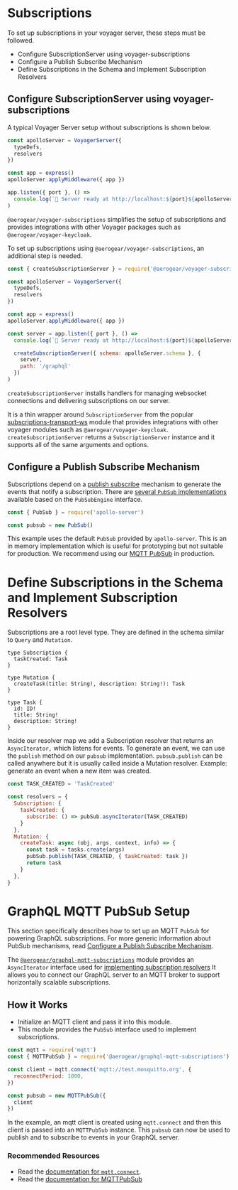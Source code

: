 # Subscriptions

To set up subscriptions in your voyager server, these steps must be followed.

* Configure SubscriptionServer using voyager-subscriptions
* Configure a Publish Subscribe Mechanism
* Define Subscriptions in the Schema and Implement Subscription Resolvers

## Configure SubscriptionServer using voyager-subscriptions

A typical Voyager Server setup without subscriptions is shown below.

```js
const apolloServer = VoyagerServer({
  typeDefs,
  resolvers
})

const app = express()
apolloServer.applyMiddleware({ app })

app.listen({ port }, () =>
  console.log(`🚀 Server ready at http://localhost:${port}${apolloServer.graphqlPath}`)
)
```

`@aerogear/voyager-subscriptions` simplifies the setup of subscriptions and provides integrations with other Voyager packages such as `@aerogear/voyager-keycloak`.

To set up subscriptions using `@aerogear/voyager-subscriptions`, an additional step is needed.

```js
const { createSubscriptionServer } = require('@aerogear/voyager-subscriptions')

const apolloServer = VoyagerServer({
  typeDefs,
  resolvers
})

const app = express()
apolloServer.applyMiddleware({ app })

const server = app.listen({ port }, () =>
  console.log(`🚀 Server ready at http://localhost:${port}${apolloServer.graphqlPath}`)

  createSubscriptionServer({ schema: apolloServer.schema }, {
    server,
    path: '/graphql'
  })
)
```

`createSubscriptionServer` installs handlers for managing websocket connections and delivering subscriptions on our server. 

It is a thin wrapper around `SubscriptionServer` from the popular [subscriptions-transport-ws](https://npm.im/subscriptions-transport-ws) module that provides integrations with other voyager modules such as `@aerogear/voyager-keycloak`. `createSubscriptionServer` returns a `SubscriptionServer` instance and it supports all of the same arguments and options.

## Configure a Publish Subscribe Mechanism

Subscriptions depend on a [publish subscribe](https://en.wikipedia.org/wiki/Publish%E2%80%93subscribe_pattern) mechanism to generate the events that notify a subscription. There are [several `PubSub` implementations](https://www.apollographql.com/docs/apollo-server/features/subscriptions/#pubsub-implementations) available based on the `PubSubEngine` interface.

```js
const { PubSub } = require('apollo-server')

const pubsub = new PubSub()
```

This example uses the default `PubSub` provided by `apollo-server`. This is an in memory implementation which is useful for prototyping but not suitable for production. We recommend using our [MQTT PubSub](npm.im/@aerogear/graphql-mqtt-subscriptions) in production.

# Define Subscriptions in the Schema and Implement Subscription Resolvers

Subscriptions are a root level type. They are defined in the schema similar to `Query` and `Mutation`.

```
type Subscription {
  taskCreated: Task
}

type Mutation {
  createTask(title: String!, description: String!): Task
}

type Task {
  id: ID!
  title: String!
  description: String!
}
```

Inside our resolver map we add a Subscription resolver that returns an `AsyncIterator,` which listens for events.
To generate an event, we can use the `publish` method on our `pubsub` implementation. `pubsub.publish` can be called anywhere but it is usually called inside a Mutation resolver. Example: generate an event when a new item was created.

```js
const TASK_CREATED = 'TaskCreated'

const resolvers = {
  Subscription: {
    taskCreated: {
      subscribe: () => pubSub.asyncIterator(TASK_CREATED)
    }
  },
  Mutation: {
    createTask: async (obj, args, context, info) => {
      const task = tasks.create(args)
      pubSub.publish(TASK_CREATED, { taskCreated: task })
      return task
    }
  },
}
```

# GraphQL MQTT PubSub Setup

This section specifically describes how to set up an MQTT `PubSub` for powering GraphQL subscriptions. For more generic information about PubSub mechanisms, read [Configure a Publish Subscribe Mechanism](#configure-a-publish-subscribe-mechanism).

The [`@aerogear/graphql-mqtt-subscriptions`](https://npm.im/@aerogear/graphql-mqtt-subscriptions) module provides an `AsyncIterator` interface used for [implementing subscription resolvers](#define-subscriptions-in-the-schema-and-implement-subscription-resolvers) It allows you to connect our GraphQL server to an MQTT broker to support horizontally scalable subscriptions.

## How it Works

* Initialize an MQTT client and pass it into this module.
* This module provides the `PubSub` interface used to implement subscriptions.

```js
const mqtt = require('mqtt')
const { MQTTPubSub } = require('@aerogear/graphql-mqtt-subscriptions')

const client = mqtt.connect('mqtt://test.mosquitto.org', {
  reconnectPeriod: 1000,
})

const pubsub = new MQTTPubSub({
  client
})
```

In the example, an mqtt client is created using `mqtt.connect` and then this client is passed into an `MQTTPubSub` instance. This `pubsub` can now be used to publish and to subscribe to events in your GraphQL server.

### Recommended Resources

* Read the [documentation for `mqtt.connect`](https://www.npmjs.com/package/mqtt#connect).
* Read the [documentation for MQTTPubSub](https://npmjs.com/package/@aerogear/graphql-mqtt-subscriptions)
